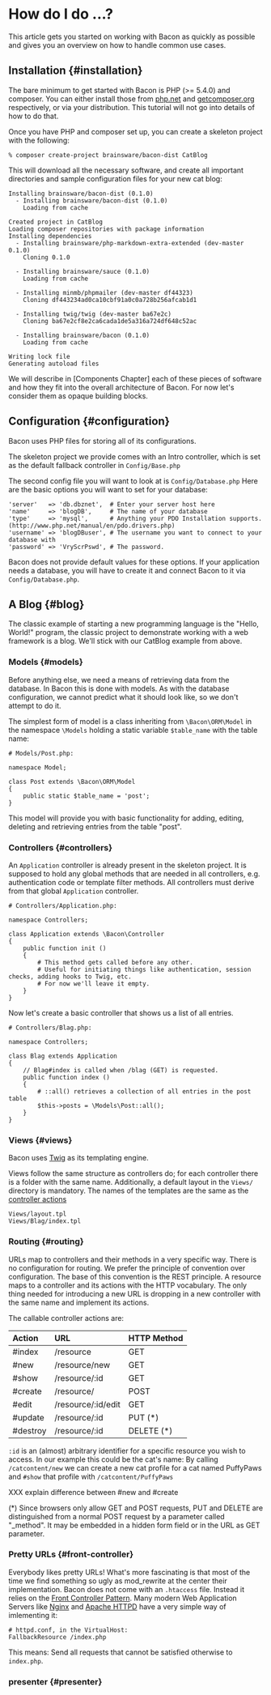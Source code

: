 # How do I do ...?

This article gets you started on working with Bacon as quickly as possible and gives you an overview on how to handle common use cases.

## Installation {#installation}

The bare minimum to get started with Bacon is PHP (>= 5.4.0) and composer. You can either install those from [php.net](http://php.net/) and [getcomposer.org](http://getcomposer.org/) respectively, or via your distribution.
This tutorial will not go into details of how to do that.

Once you have PHP and composer set up, you can create a skeleton project with the following:

```
% composer create-project brainsware/bacon-dist CatBlog
```

This will download all the necessary software, and create all important directories and sample configuration files for your new cat blog:

```
Installing brainsware/bacon-dist (0.1.0)
  - Installing brainsware/bacon-dist (0.1.0)
    Loading from cache

Created project in CatBlog
Loading composer repositories with package information
Installing dependencies
  - Installing brainsware/php-markdown-extra-extended (dev-master 0.1.0)
    Cloning 0.1.0

  - Installing brainsware/sauce (0.1.0)
    Loading from cache

  - Installing minmb/phpmailer (dev-master df44323)
    Cloning df443234ad0ca10cbf91a0c0a728b256afcab1d1

  - Installing twig/twig (dev-master ba67e2c)
    Cloning ba67e2cf8e2ca6cada1de5a316a724df648c52ac

  - Installing brainsware/bacon (0.1.0)
    Loading from cache

Writing lock file
Generating autoload files
```

We will describe in [Components Chapter] each of these pieces of software and how they fit into the overall architecture of Bacon.
For now let's consider them as opaque building blocks.

## Configuration {#configuration}

Bacon uses PHP files for storing all of its configurations.

The skeleton project we provide comes with an Intro controller, which is set as the default fallback controller in `Config/Base.php`

The second config file you will want to look at is `Config/Database.php`
Here are the basic options you will want to set for your database:

```
'server'   => 'db.dbznet',  # Enter your server host here
'name'     => 'blogDB',     # The name of your database
'type'     => 'mysql',      # Anything your PDO Installation supports. (http://www.php.net/manual/en/pdo.drivers.php)
'username' => 'blogDBuser', # The username you want to connect to your database with
'password' => 'VryScrPswd', # The password.
```

Bacon does not provide default values for these options. If your application needs a database, you will have to create it and connect Bacon to it via `Config/Database.php`.

## A Blog {#blog}

The classic example of starting a new programming language is the "Hello, World!" program, the classic project to demonstrate working with a web framework is a blog. We'll stick with our CatBlog example from above.

### Models {#models}

Before anything else, we need a means of retrieving data from the database. In Bacon this is done with models. As with the database configuration, we cannot predict what it should look like, so we don't attempt to do it.

The simplest form of model is a class inheriting from `\Bacon\ORM\Model` in the namespace `\Models` holding a static variable `$table_name` with the table name:

```
# Models/Post.php:

namespace Model;

class Post extends \Bacon\ORM\Model
{
	public static $table_name = 'post';
}
```

This model will provide you with basic functionality for adding, editing, deleting and retrieving entries from the table "post".

### Controllers {#controllers}

An `Application` controller is already present in the skeleton project. It is supposed to hold any global methods that are needed in all controllers, e.g. authentication code or template filter methods. All controllers must derive from that global `Application` controller.

```
# Controllers/Application.php:

namespace Controllers;

class Application extends \Bacon\Controller
{
	public function init ()
	{
		# This method gets called before any other.
		# Useful for initiating things like authentication, session checks, adding hooks to Twig, etc.
		# For now we'll leave it empty.
	}
}
```

Now let's create a basic controller that shows us a list of all entries.

```
# Controllers/Blag.php:

namespace Controllers;

class Blag extends Application
{
	// Blag#index is called when /blag (GET) is requested.
	public function index ()
	{
		# ::all() retrieves a collection of all entries in the post table
		$this->posts = \Models\Post::all();
	}
}
```

### Views {#views}

Bacon uses [Twig](http://twig.sensiolabs.org/) as its templating engine.

Views follow the same structure as controllers do; for each controller there is a folder with the same name. Additionally, a default layout in the `Views/` directory is mandatory. The names of the templates are the same as the [controller actions](#routing)

```
Views/layout.tpl
Views/Blag/index.tpl
```



### Routing {#routing}

URLs map to controllers and their methods in a very specific way. There is no configuration for routing. We prefer the principle of convention over configuration. The base of this convention is the REST principle. A resource maps to a controller and its actions with the HTTP vocabulary. The only thing needed for introducing a new URL is dropping in a new controller with the same name and implement its actions.

The callable controller actions are:

| Action   | URL                | HTTP Method |
|:---------|:-------------------|:------------|
| #index   | /resource          | GET         |
| #new     | /resource/new      | GET         |
| #show    | /resource/:id      | GET         |
| #create  | /resource/         | POST        |
| #edit    | /resource/:id/edit | GET         |
| #update  | /resource/:id      | PUT (*)     |
| #destroy | /resource/:id      | DELETE (*)  |

`:id` is an (almost) arbitrary identifier for a specific resource you wish to access. In our example this could be the cat's name: By calling `/catcontent/new` we can create a new cat profile for a cat named PuffyPaws and `#show` that profile with `/catcontent/PuffyPaws`

XXX explain difference between #new and #create

(*) Since browsers only allow GET and POST requests, PUT and DELETE are distinguished from a normal POST request by a parameter called "_method". It may be embedded in a hidden form field or in the URL as GET parameter.

### Pretty URLs {#front-controller}

Everybody likes pretty URLs! What's more fascinating is that most of the time we find something so ugly as mod_rewrite at the center their implementation. Bacon does not come with an `.htaccess` file. Instead it relies on the [Front Controller Pattern](https://en.wikipedia.org/wiki/Front_Controller_pattern). Many modern Web Application Servers like [Nginx](http://wiki.nginx.org/Pitfalls#Front_Controller_Pattern_based_packages) and [Apache HTTPD](http://httpd.apache.org/docs/current/mod/mod_dir.html#fallbackresource) have a very simple way of imlementing it:

```
# httpd.conf, in the VirtualHost:
FallbackResource /index.php
```

This means: Send all requests that cannot be satisfied otherwise to `index.php`.

### presenter {#presenter}


